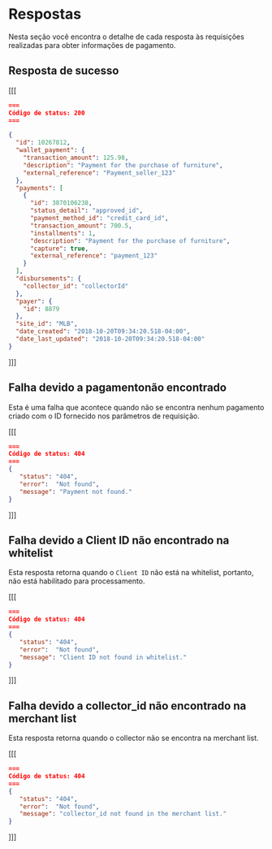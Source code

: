 # Respostas

Nesta seção você encontra o detalhe de cada resposta às requisições realizadas para obter informações de pagamento.

## Resposta de sucesso 

[[[
```Json
===
Código de status: 200
===

{
  "id": 10267812,
  "wallet_payment": {
    "transaction_amount": 125.98,
    "description": "Payment for the purchase of furniture",
    "external_reference": "Payment_seller_123"
  },
  "payments": [
    {
      "id": 3870106238,
      "status_detail": "approved_id",
      "payment_method_id": "credit_card_id",
      "transaction_amount": 700.5,
      "installments": 1,
      "description": "Payment for the purchase of furniture",
      "capture": true,
      "external_reference": "payment_123"
    }
  ],
  "disbursements": {
    "collector_id": "collectorId"
  },
  "payer": {
    "id": 8879
  },
  "site_id": "MLB",
  "date_created": "2018-10-20T09:34:20.518-04:00",
  "date_last_updated": "2018-10-20T09:34:20.518-04:00"
}

```
]]]

## Falha devido a pagamentonão encontrado

Esta é uma falha que acontece quando não se encontra nenhum pagamento criado com o ID fornecido nos parâmetros de requisição.

[[[
```Json
===
Código de status: 404
===
{
   "status": "404",
   "error":  "Not found",
   "message": "Payment not found."
}

```
]]]

## Falha devido a Client ID não encontrado na whitelist

Esta resposta retorna quando o `Client ID` não está na whitelist, portanto, não está habilitado para processamento.

[[[
```Json
===
Código de status: 404
===
{
   "status": "404",
   "error":  "Not found",
   "message": "Client ID not found in whitelist."
}

```
]]]

## Falha devido a collector_id não encontrado na merchant list

Esta resposta retorna quando o collector não se encontra na merchant list.

[[[
```Json
===
Código de status: 404
===
{
   "status": "404",
   "error":  "Not found",
   "message": "collector_id not found in the merchant list."
}

```
]]]
